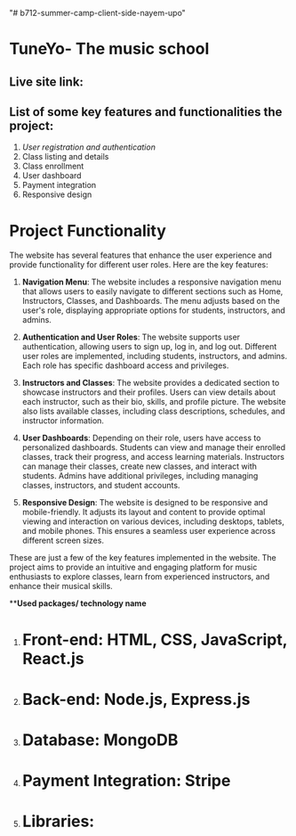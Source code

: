 "# b712-summer-camp-client-side-nayem-upo" 
# TuneYo- The music school
## Live site link: 

## List of some key features and functionalities the project:

1. *User registration and authentication*
2. Class listing and details
3. Class enrollment
4. User dashboard
5. Payment integration
6. Responsive design

# Project Functionality

The website has several features that enhance the user experience and provide functionality for different user roles. Here are the key features:

1. **Navigation Menu**: The website includes a responsive navigation menu that allows users to easily navigate to different sections such as Home, Instructors, Classes, and Dashboards. The menu adjusts based on the user's role, displaying appropriate options for students, instructors, and admins.

2. **Authentication and User Roles**: The website supports user authentication, allowing users to sign up, log in, and log out. Different user roles are implemented, including students, instructors, and admins. Each role has specific dashboard access and privileges.

3. **Instructors and Classes**: The website provides a dedicated section to showcase instructors and their profiles. Users can view details about each instructor, such as their bio, skills, and profile picture. The website also lists available classes, including class descriptions, schedules, and instructor information.

4. **User Dashboards**: Depending on their role, users have access to personalized dashboards. Students can view and manage their enrolled classes, track their progress, and access learning materials. Instructors can manage their classes, create new classes, and interact with students. Admins have additional privileges, including managing classes, instructors, and student accounts.

5. **Responsive Design**: The website is designed to be responsive and mobile-friendly. It adjusts its layout and content to provide optimal viewing and interaction on various devices, including desktops, tablets, and mobile phones. This ensures a seamless user experience across different screen sizes.

These are just a few of the key features implemented in the website. The project aims to provide an intuitive and engaging platform for music enthusiasts to explore classes, learn from experienced instructors, and enhance their musical skills.


****Used packages/ technology name**
1. # Front-end: HTML, CSS, JavaScript, React.js
2. # Back-end: Node.js, Express.js
3. # Database: MongoDB
4. # Payment Integration: Stripe
5. # Libraries: 